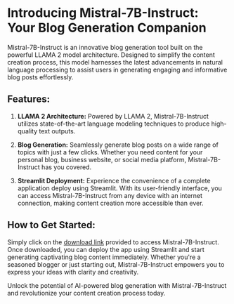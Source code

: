 # Introducing Mistral-7B-Instruct: Your Blog Generation Companion

Mistral-7B-Instruct is an innovative blog generation tool built on the powerful LLAMA 2 model architecture. Designed to simplify the content creation process, this model harnesses the latest advancements in natural language processing to assist users in generating engaging and informative blog posts effortlessly.

## Features:

1. **LLAMA 2 Architecture:** Powered by LLAMA 2, Mistral-7B-Instruct utilizes state-of-the-art language modeling techniques to produce high-quality text outputs.

2. **Blog Generation:** Seamlessly generate blog posts on a wide range of topics with just a few clicks. Whether you need content for your personal blog, business website, or social media platform, Mistral-7B-Instruct has you covered.

3. **Streamlit Deployment:** Experience the convenience of a complete application deploy using Streamlit. With its user-friendly interface, you can access Mistral-7B-Instruct from any device with an internet connection, making content creation more accessible than ever.

## How to Get Started:

Simply click on the [download link](https://huggingface.co/TheBloke/Mistral-7B-Instruct-v0.2-GGUF/resolve/main/mistral-7b-instruct-v0.2.Q8_0.gguf?download=true) provided to access Mistral-7B-Instruct. Once downloaded, you can deploy the app using Streamlit and start generating captivating blog content immediately. Whether you're a seasoned blogger or just starting out, Mistral-7B-Instruct empowers you to express your ideas with clarity and creativity.

Unlock the potential of AI-powered blog generation with Mistral-7B-Instruct and revolutionize your content creation process today.
